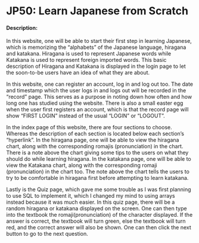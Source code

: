 # JP50: Learn Japanese from Scratch

#### Description:
In this website, one will be able to start their first step in learning Japanese, which is memorizing the “alphabets” of the Japanese language, hiragana and katakana. Hiragana is used to represent Japanese words while Katakana is used to represent foreign imported words. This basic description of Hiragana and Katakana is displayed in the login page to let the soon-to-be users have an idea of what they are about.

In this website, one can register an account, log in and log out too. The date and timestamp which the user logs in and logs out will be recorded in the “record” page. This serves as a purpose in noting down how often and how long one has studied using the website. There is also a small easter egg when the user first registers an account, which is that the record page will show “FIRST LOGIN” instead of the usual “LOGIN” or “LOGOUT”.

In the index page of this website, there are four sections to choose. Whereas the description of each section is located below each section’s “hyperlink”. In the hiragana page, one will be able to view the hiragana chart, along with the corresponding romajis (pronunciation) in the chart. There is a note above the chart giving some tips to the users on what they should do while learning hiragana. In the katakana page, one will be able to view the Katakana chart, along with the corresponding romaji (pronunciation) in the chart too. The note above the chart tells the users to try to be comfortable in hiragana first before attempting to learn katakana.

Lastly is the Quiz page, which gave me some trouble as I was first planning to use SQL to implement it, which I changed my mind to using arrays instead because it was much easier. In this quiz page, there will be a random hiragana or katakana displayed on the screen. One can then type into the textbook the romaji(pronunciation) of the character displayed. If the answer is correct, the textbook will turn green, else the textbook will turn red, and the correct answer will also be shown. One can then click the next button to go to the next question.

